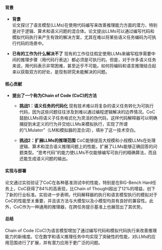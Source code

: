 #### 背景
- **背景**       
    论文探讨了语言模型(LLMs)在使用代码编写来改善推理能力方面的潜力，特别是对于逻辑、算术和语义问题的混合体。论文提出LLMs可以通过编写代码和模拟代码执行来产生有效的解决方案，尤其在难以将某些语义任务编码为可执行代码的场景中。

- **已有的工作为什么解决不了**
    现有的工作往往假定使用LLMs来编写程序需要中间的推理步骤（用代码行表达）都必须是可执行的。但是，对于许多语义任务来说，用代码表示非常困难，甚至近乎不可能。如何将编码和语言推理结合起来以获取双方的好处，是现有研究未能解决的问题。

#### 核心贡献
- **提出了一个称为Chain of Code (CoC)的方法**
    - **挑战1：语义任务的代码化**
        现有技术难以将复杂的语义任务转化为可执行代码，因为这些问题往往涉及到难以通过编程逻辑解决的边界情况。CoC鼓励LLMs将语义子任务格式化为灵活的伪代码，这样代码解释器可以明确捕捉到未定义的行为并交给LLMs来模拟执行，实现了所谓的“LMulator”（LM和模拟器的混合词），填补了这一技术空白。

    - **挑战2：扩展LLMs的推理范围**
        CoC能够提高大规模和小规模LLMs在处理逻辑、算术和混合语义推理问题上的性能，扩展了LLMs能够正确回答的问题类型。“思考代码”的能力使LLMs不仅能够编写可执行的精确算法，而且还能生成语义问题的输出。

#### 实现与部署
论文通过实验验证了CoC在各种基准测试中的性能，特别是在BIG-Bench Hard任务上，CoC获得了84%的高表现，比Chain of Thought超出了12%的增益，创下了新的行业标准。实验进一步表明，代码解释器的执行和语言模型执行的模拟对于CoC的性能至关重要，并且该方法与大模型以及小模型均具有良好的兼容性。此外，CoC作为一种通用的推理器，在跨任务提示基准上也展现出了其优势。

#### 总结
Chain of Code (CoC)为语言模型增加了通过编写代码和模拟代码执行来改善推理能力的新维度。它在数字和语义推理任务中均实现了突破性的性能，对LLMs的应用范围进行了扩展，并有潜力应用于更广泛的问题。